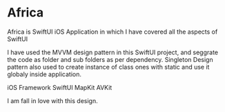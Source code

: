 # Africa
Africa is SwiftUI iOS Application in which I have covered all the aspects of SwiftUI

I have used the MVVM design pattern in this SwiftUI project, and seggrate the code as folder and sub folders as per dependency.
Singleton Design pattern also used to create instance of class ones with static and use it globaly inside application.

iOS Framework
SwiftUI
MapKit
AVKit

I am fall in love with this design.
